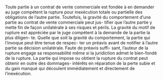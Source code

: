 Toute partie à un contrat de vente commerciale est fondée à en demander au juge
compétent la rupture pour inexécution totale ou partielle des obligations de l’autre partie.
Toutefois, la gravité du comportement d’une partie au contrat de vente commerciale peut jus-
tifier que l’autre partie y mette fin de façon unilatérale à ses risques et périls. La gravité du
motif de rupture est appréciée par le juge compétent à la demande de la partie la plus diligen-
te.
Quelle que soit la gravité du comportement, la partie qui l’invoque peut être tenue de respec-
ter un préavis avant de notifier à l’autre partie sa décision unilatérale. Faute de préavis suffi-
sant, l’auteur de la rupture engage sa responsabilité même si la juridiction admet le bien-fondé
de la rupture.
La partie qui impose ou obtient la rupture du contrat peut obtenir en outre des dommages-
intérêts en réparation de la perte subie et du gain manqué qui découlent immédiatement et
directement de l’inexécution.